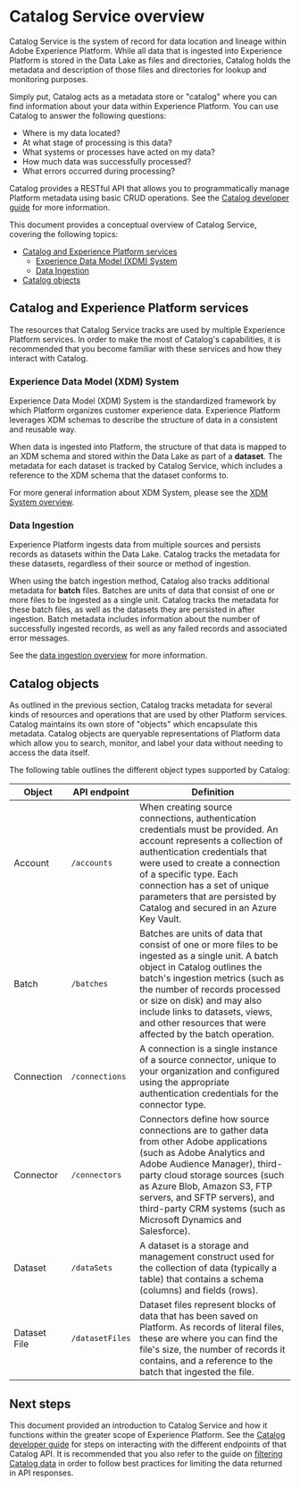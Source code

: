 # Catalog Service overview

Catalog Service is the system of record for data location and lineage within Adobe Experience Platform. While all data that is ingested into Experience Platform is stored in the Data Lake as files and directories, Catalog holds the metadata and description of those files and directories for lookup and monitoring purposes. 

Simply put, Catalog acts as a metadata store or "catalog" where you can find information about your data within Experience Platform. You can use Catalog to answer the following questions:

* Where is my data located?
* At what stage of processing is this data?
* What systems or processes have acted on my data?
* How much data was successfully processed?
* What errors occurred during processing?

Catalog provides a RESTful API that allows you to programmatically manage Platform metadata using basic CRUD operations. See the [Catalog developer guide](catalog-developer-guide.md) for more information.

This document provides a conceptual overview of Catalog Service, covering the following topics:

* [Catalog and Experience Platform services](#catalog-and-experience-platform-services)
    * [Experience Data Model (XDM) System](#experience-data-model--xdm--system)
    * [Data Ingestion](#data-ingestion)
* [Catalog objects](#catalog-objects)

## Catalog and Experience Platform services

The resources that Catalog Service tracks are used by multiple Experience Platform services. In order to make the most of Catalog's capabilities, it is recommended that you become familiar with these services and how they interact with Catalog.

### Experience Data Model (XDM) System

Experience Data Model (XDM) System is the standardized framework by which Platform organizes customer experience data. Experience Platform leverages XDM schemas to describe the structure of data in a consistent and reusable way.

When data is ingested into Platform, the structure of that data is mapped to an XDM schema and stored within the Data Lake as part of a **dataset**. The metadata for each dataset is tracked by Catalog Service, which includes a reference to the XDM schema that the dataset conforms to. 

For more general information about XDM System, please see the [XDM System overview](../schema_registry/xdm_system/xdm_system_in_experience_platform.md).

### Data Ingestion

Experience Platform ingests data from multiple sources and persists records as datasets within the Data Lake. Catalog tracks the metadata for these datasets, regardless of their source or method of ingestion.

When using the batch ingestion method, Catalog also tracks additional metadata for **batch** files. Batches are units of data that consist of one or more files to be ingested as a single unit. Catalog tracks the metadata for these batch files, as well as the datasets they are persisted in after ingestion. Batch metadata includes information about the number of successfully ingested records, as well as any failed records and associated error messages.

See the [data ingestion overview](../ingest_architectural_overview/data-ingestion-overview.md) for more information.

## Catalog objects

As outlined in the previous section, Catalog tracks metadata for several kinds of resources and operations that are used by other Platform services. Catalog maintains its own store of "objects" which encapsulate this metadata. Catalog objects are queryable representations of Platform data which allow you to search, monitor, and label your data without needing to access the data itself.

The following table outlines the different object types supported by Catalog:

|Object|API endpoint|Definition|
|---|---|---|
|Account|`/accounts`|When creating source connections, authentication credentials must be provided. An account represents a collection of authentication credentials that were used to create a connection of a specific type. Each connection has a set of unique parameters that are persisted by Catalog and secured in an Azure Key Vault.|
|Batch|`/batches`|Batches are units of data that consist of one or more files to be ingested as a single unit. A batch object in Catalog outlines the batch's ingestion metrics (such as the number of records processed or size on disk) and may also include links to datasets, views, and other resources that were affected by the batch operation.|
|Connection|`/connections`|A connection is a single instance of a source connector, unique to your organization and configured using the appropriate authentication credentials for the connector type.|
|Connector|`/connectors`|Connectors define how source connections are to gather data from other Adobe applications (such as Adobe Analytics and Adobe Audience Manager), third-party cloud storage sources (such as Azure Blob, Amazon S3, FTP servers, and SFTP servers), and third-party CRM systems (such as Microsoft Dynamics and Salesforce).|
|Dataset|`/dataSets`|A dataset is a storage and management construct used for the collection of data (typically a table) that contains a schema (columns) and fields (rows).|
|Dataset File|`/datasetFiles`|Dataset files represent blocks of data that has been saved on Platform. As records of literal files, these are where you can find the file's size, the number of records it contains, and a reference to the batch that ingested the file.|

## Next steps

This document provided an introduction to Catalog Service and how it functions within the greater scope of Experience Platform. See the [Catalog developer guide](catalog-developer-guide.md) for steps on interacting with the different endpoints of that Catalog API. It is recommended that you also refer to the guide on [filtering Catalog data](filtering-catalog-data.md) in order to follow best practices for limiting the data returned in API responses.